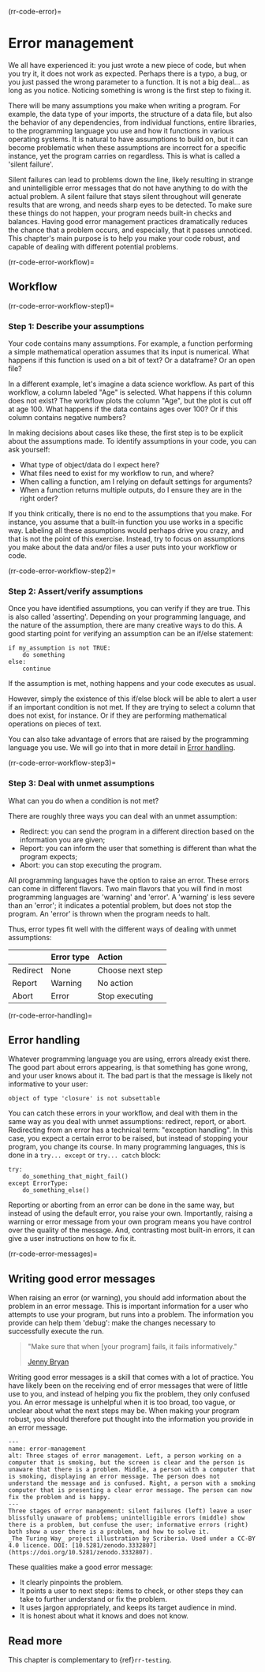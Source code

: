 (rr-code-error)=
# Error management

We all have experienced it: you just wrote a new piece of code, but when you try it, it does not work as expected.
Perhaps there is a typo, a bug, or you just passed the wrong parameter to a function.
It is not a big deal... as long as you notice.
Noticing something is wrong is the first step to fixing it.

There will be many assumptions you make when writing a program.
For example, the data type of your imports, the structure of a data file, but also the behavior of any dependencies, from individual functions, entire libraries, to the programming language you use and how it functions in various operating systems.
It is natural to have assumptions to build on, but it can become problematic when these assumptions are incorrect for a specific instance, yet the program carries on regardless.
This is what is called a 'silent failure'.

Silent failures can lead to problems down the line, likely resulting in strange and unintelligible error messages that do not have anything to do with the actual problem.
A silent failure that stays silent throughout will generate results that are wrong, and needs sharp eyes to be detected.
To make sure these things do not happen, your program needs built-in checks and balances.
Having good error management practices dramatically reduces the chance that a problem occurs, and especially, that it passes unnoticed.
This chapter's main purpose is to help you make your code robust, and capable of dealing with different potential problems.

(rr-code-error-workflow)=
## Workflow

(rr-code-error-workflow-step1)=
### Step 1: Describe your assumptions

Your code contains many assumptions.
For example, a function performing a simple mathematical operation assumes that its input is numerical.
What happens if this function is used on a bit of text?
Or a dataframe?
Or an open file?

In a different example, let's imagine a data science workflow.
As part of this workflow, a column labeled "Age" is selected.
What happens if this column does not exist?
The workflow plots the column "Age", but the plot is cut off at age 100.
What happens if the data contains ages over 100?
Or if this column contains negative numbers?

In making decisions about cases like these, the first step is to be explicit about the assumptions made.
To identify assumptions in your code, you can ask yourself:

- What type of object/data do I expect here?
- What files need to exist for my workflow to run, and where?
- When calling a function, am I relying on default settings for arguments?
- When a function returns multiple outputs, do I ensure they are in the right order?

If you think critically, there is no end to the assumptions that you make.
For instance, you assume that a built-in function you use works in a specific way.
Labeling all these assumptions would perhaps drive you crazy, and that is not the point of this exercise.
Instead, try to focus on assumptions you make about the data and/or files a user puts into your workflow or code.

(rr-code-error-workflow-step2)=
### Step 2: Assert/verify assumptions

Once you have identified assumptions, you can verify if they are true.
This is also called 'asserting'.
Depending on your programming language, and the nature of the assumption, there are many creative ways to do this.
A good starting point for verifying an assumption can be an if/else statement:

```
if my_assumption is not TRUE:
    do something
else:
    continue
```

If the assumption is met, nothing happens and your code executes as usual.

However, simply the existence of this if/else block will be able to alert a user if an important condition is not met.
If they are trying to select a column that does not exist, for instance.
Or if they are performing mathematical operations on pieces of text.

You can also take advantage of errors that are raised by the programming language you use.
We will go into that in more detail in [Error handling](#error-handling).

(rr-code-error-workflow-step3)=
### Step 3: Deal with unmet assumptions

What can you do when a condition is not met?

There are roughly three ways you can deal with an unmet assumption:

- Redirect: you can send the program in a different direction based on the information you are given;
- Report: you can inform the user that something is different than what the program expects;
- Abort: you can stop executing the program.

All programming languages have the option to raise an error.
These errors can come in different flavors.
Two main flavors that you will find in most programming languages are 'warning' and 'error'.
A 'warning' is less severe than an 'error'; it indicates a potential problem, but does not stop the program.
An 'error' is thrown when the program needs to halt.

Thus, error types fit well with the different ways of dealing with unmet assumptions:

|          | Error type | Action           |
|:---------|:-----------|:-----------------|
| Redirect | None       | Choose next step |
| Report   | Warning    | No action        |
| Abort    | Error      | Stop executing   |

(rr-code-error-handling)=
## Error handling

Whatever programming language you are using, errors already exist there.
The good part about errors appearing, is that something has gone wrong, and your user knows about it.
The bad part is that the message is likely not informative to your user:

```output
object of type 'closure' is not subsettable
```

You can catch these errors in your workflow, and deal with them in the same way as you deal with unmet assumptions: redirect, report, or abort.
Redirecting from an error has a technical term: "exception handling".
In this case, you expect a certain error to be raised, but instead of stopping your program, you change its course.
In many programming languages, this is done in a `try... except` or `try... catch` block:

```
try:
    do_something_that_might_fail()
except ErrorType:
    do_something_else()
```

Reporting or aborting from an error can be done in the same way, but instead of using the default error, you raise your own.
Importantly, raising a warning or error message from your own program means you have control over the quality of the message.
And, contrasting most built-in errors, it can give a user instructions on how to fix it.

(rr-code-error-messages)=
## Writing good error messages

When raising an error (or warning), you should add information about the problem in an error message.
This is important information for a user who attempts to use your program, but runs into a problem.
The information you provide can help them 'debug': make the changes necessary to successfully execute the run.

> "Make sure that when [your program] fails, it fails informatively."
>
> [Jenny Bryan](https://github.com/jennybc/debugging#readme)

Writing good error messages is a skill that comes with a lot of practice.
You have likely been on the receiving end of error messages that were of little use to you, and instead of helping you fix the problem, they only confused you.
An error message is unhelpful when it is too broad, too vague, or unclear about what the next steps may be.
When making your program robust, you should therefore put thought into the information you provide in an error message.

```{figure} ../../figures/error-management.*
---
name: error-management
alt: Three stages of error management. Left, a person working on a computer that is smoking, but the screen is clear and the person is unaware that there is a problem. Middle, a person with a computer that is smoking, displaying an error message. The person does not understand the message and is confused. Right, a person with a smoking computer that is presenting a clear error message. The person can now fix the problem and is happy.
---
Three stages of error management: silent failures (left) leave a user blissfully unaware of problems; unintelligible errors (middle) show there is a problem, but confuse the user; informative errors (right) both show a user there is a problem, and how to solve it.
_The Turing Way_ project illustration by Scriberia. Used under a CC-BY 4.0 licence. DOI: [10.5281/zenodo.3332807](https://doi.org/10.5281/zenodo.3332807).
```

These qualities make a good error message:

- It clearly pinpoints the problem.
- It points a user to next steps: items to check, or other steps they can take to further understand or fix the problem.
- It uses jargon appropriately, and keeps its target audience in mind.
- It is honest about what it knows and does not know.

## Read more

This chapter is complementary to {ref}`rr-testing`.
